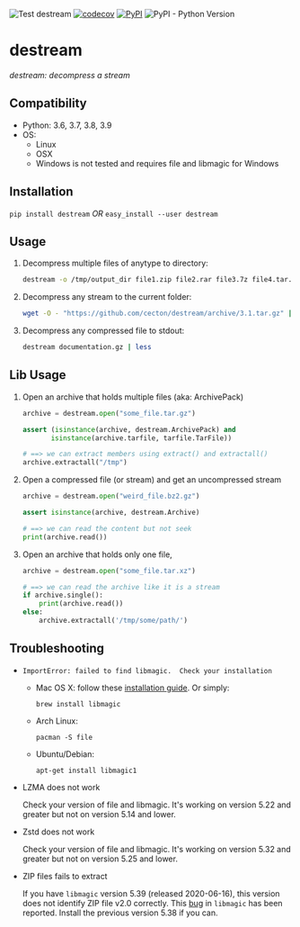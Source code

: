 ![Test destream](https://github.com/destream-py/destream/workflows/Test%20destream/badge.svg)
[![codecov](https://codecov.io/gh/cecton/destream/branch/main/graph/badge.svg)](https://codecov.io/gh/cecton/destream)
[![PyPI](https://img.shields.io/pypi/v/destream)](https://pypi.org/project/destream/)
![PyPI - Python Version](https://img.shields.io/pypi/pyversions/destream)

destream
========

_destream: decompress a stream_

Compatibility
-------------

 *  Python: 3.6, 3.7, 3.8, 3.9
 *  OS:
     -  Linux
     -  OSX
     -  Windows is not tested and requires file and libmagic for Windows

Installation
------------

```pip install destream``` *OR* ```easy_install --user destream```

Usage
-----

1.  Decompress multiple files of anytype to directory:

    ```bash
    destream -o /tmp/output_dir file1.zip file2.rar file3.7z file4.tar.bz2
    ```
2.  Decompress any stream to the current folder:

    ```bash
    wget -O - "https://github.com/cecton/destream/archive/3.1.tar.gz" | destream -o ./
    ```
3.  Decompress any compressed file to stdout:

    ```bash
    destream documentation.gz | less
    ```



Lib Usage
---------

1.  Open an archive that holds multiple files (aka: ArchivePack)
    ```python
    archive = destream.open("some_file.tar.gz")

    assert (isinstance(archive, destream.ArchivePack) and
           isinstance(archive.tarfile, tarfile.TarFile))

    # ==> we can extract members using extract() and extractall()
    archive.extractall("/tmp")
    ```
2.  Open a compressed file (or stream) and get an uncompressed stream
    ```python
    archive = destream.open("weird_file.bz2.gz")

    assert isinstance(archive, destream.Archive)

    # ==> we can read the content but not seek
    print(archive.read())
    ```
3.  Open an archive that holds only one file,
    ```python
    archive = destream.open("some_file.tar.xz")

    # ==> we can read the archive like it is a stream
    if archive.single():
        print(archive.read())
    else:
        archive.extractall('/tmp/some/path/')
    ```

Troubleshooting
---------------

*   ```ImportError: failed to find libmagic.  Check your installation```

    *   Mac OS X: follow these
        [installation guide](http://www.brambraakman.com/blog/comments/installing_libmagic_in_mac_os_x_for_python-magic/). Or simply:

        ```
        brew install libmagic
        ```

    *   Arch Linux:

        ```
        pacman -S file
        ```
    *   Ubuntu/Debian:

        ```
        apt-get install libmagic1
        ```

*   LZMA does not work

    Check your version of file and libmagic. It's working on version 5.22 and
    greater but not on version 5.14 and lower.

*   Zstd does not work

    Check your version of file and libmagic. It's working on version 5.32 and
    greater but not on version 5.25 and lower.
    
*   ZIP files fails to extract
    
    If you have `libmagic` version 5.39 (released 2020-06-16), 
    this version does not identify ZIP file v2.0 correctly.
    This [bug][1] in `libmagic` has been reported.
    Install the previous version 5.38 if you can.


[1]: https://bugs.astron.com/view.php?id=228